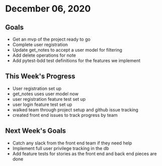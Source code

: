 # December 06, 2020

## Goals

* Get an mvp of the project ready to go
* Complete user registration
* Update get_notes to accept a user model for filtering
* Add delete operations for note
* Add pytest-bdd test definitions for the features we implement

## This Week's Progress

* User registration set up
* get_notes uses user model now
* user registration feature test set up
* user login feature test set up
* walked team through project setup and github issue tracking
* created front end issues to track progress by team


## Next Week's Goals

* Catch any slack from the front end team if they need help
* Implement full user privilege tracking in the db
* Add feature tests for stories as the front end and back end pieces are done